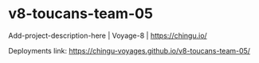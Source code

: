 # v8-toucans-team-05
Add-project-description-here | Voyage-8 | https://chingu.io/

Deployments link:
https://chingu-voyages.github.io/v8-toucans-team-05/
